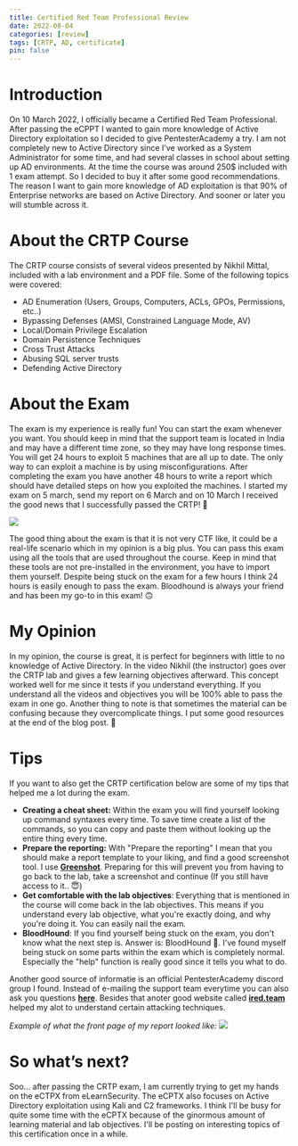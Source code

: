 ```yaml
---
title: Certified Red Team Professional Review
date: 2022-08-04
categories: [review]
tags: [CRTP, AD, certificate]
pin: false
---
```


# Introduction
On 10 March 2022, I officially became a Certified Red Team Professional. After passing the eCPPT I wanted to gain more knowledge of Active Directory exploitation so I decided to give PentesterAcademy a try. I am not completely new to Active Directory since I've worked as a System Administrator for some time, and had several classes in school about setting up AD environments. At the time the course was around 250$ included with 1 exam attempt. So I decided to buy it after some good recommendations. The reason I want to gain more knowledge of AD exploitation is that 90% of Enterprise networks are based on Active Directory. And sooner or later you will stumble across it.

# About the CRTP Course
The CRTP course consists of several videos presented by Nikhil Mittal, included with a lab environment and a PDF file. Some of the following topics were covered:
- AD Enumeration (Users, Groups, Computers, ACLs, GPOs, Permissions, etc..)
- Bypassing Defenses (AMSI, Constrained Language Mode, AV)
- Local/Domain Privilege Escalation
- Domain Persistence Techniques
- Cross Trust Attacks
- Abusing SQL server trusts
- Defending Active Directory

# About the Exam
The exam is my experience is really fun! You can start the exam whenever you want. You should keep in mind that the support team is located in India and may have a different time zone, so they may have long response times. You will get 24 hours to exploit 5 machines that are all up to date. The only way to can exploit a machine is by using misconfigurations. After completing the exam you have another 48 hours to write a report which should have detailed steps on how you exploited the machines. I started my exam on 5 march, send my report on 6 March and on 10 March I received the good news that I successfully passed the CRTP! 🎉

<img src="/assets/img/crtp.png">

The good thing about the exam is that it is not very CTF like, it could be a real-life scenario which in my opinion is a big plus. You can pass this exam using all the tools that are used throughout the course. Keep in mind that these tools are not pre-installed in the environment, you have to import them yourself. Despite being stuck on the exam for a few hours I think 24 hours is easily enough to pass the exam. Bloodhound is always your friend and has been my go-to in this exam! 🙃

# My Opinion
In my opinion, the course is great, it is perfect for beginners with little to no knowledge of Active Directory. In the video Nikhil (the instructor) goes over the CRTP lab and gives a few learning objectives afterward. This concept worked well for me since it tests if you understand everything. If you understand all the videos and objectives you will be 100% able to pass the exam in one go. Another thing to note is that sometimes the material can be confusing because they overcomplicate things. I put some good resources at the end of the blog post. 👀

# Tips
If you want to also get the CRTP certification below are some of my tips that helped me a lot during the exam.

- **Creating a cheat sheet:** Within the exam you will find yourself looking up command syntaxes every time. To save time create a list of the commands, so you can copy and paste them without looking up the entire thing every time.
- **Prepare the reporting:** With "Prepare the reporting" I mean that you should make a report template to your liking, and find a good screenshot tool. I use [**Greenshot**](https://getgreenshot.org/). Preparing for this will prevent you from having to go back to the lab, take a screenshot and continue (If you still have access to it.. 😇)
- **Get comfortable with the lab objectives**: Everything that is mentioned in the course will come back in the lab objectives. This means if you understand every lab objective, what you're exactly doing, and why you're doing it. You can easily nail the exam.
- **BloodHound**: If you find yourself being stuck on the exam, you don't know what the next step is. Answer is: BloodHound 💓. I've found myself being stuck on some parts within the exam which is completely normal. Especially the "help" function is really good since it tells you what to do.

Another good source of informatie is an official PentesterAcademy discord group I found. Instead of e-mailing the support team everytime you can also ask you questions [**here**](https://discord.gg/w5HHwDcfeZ). Besides that anoter good website called [**ired.team**](https://www.ired.team/) helped my alot to understand certain attacking techniques.

*Example of what the front page of my report looked like:*
<img src="/assets/img/rapport.png">

# So what’s next?
Soo... after passing the CRTP exam, I am currently trying to get my hands on the eCTPX from eLearnSecurity. The eCPTX also focuses on Active Directory exploitation using Kali and C2 frameworks. I think I'll be busy for quite some time with the eCPTX because of the ginormous amount of learning material and lab objectives. I'll be posting on interesting topics of this certification once in a while.

